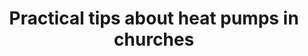 ---
layout: link
link_url: https://www.youtube.com/watch?v=_2mkfUxlkzw
title: Practical tips about heat pumps in churches
source: Church of England Environment Programme
card: Replace your boiler with a heat pump
card_number: 
---